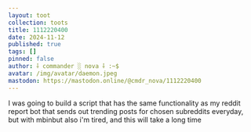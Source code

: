 ```yaml
---
layout: toot
collection: toots
title: 1112220400
date: 2024-11-12
published: true
tags: []
pinned: false
author: ⸸ commander ░ nova ⸸ :~$
avatar: /img/avatar/daemon.jpeg
mastodon: https://mastodon.online/@cmdr_nova/1112220400
---
```


I was going to build a script that has the same functionality as my reddit report bot that sends out trending posts for chosen subreddits everyday, but with mbinbut also i'm tired, and this will take a long time
